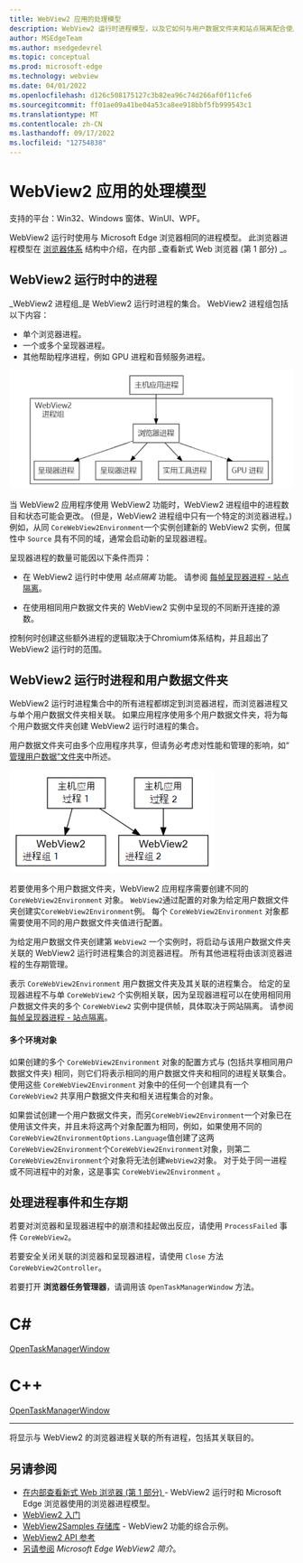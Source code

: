 ```yaml
---
title: WebView2 应用的处理模型
description: WebView2 运行时进程模型，以及它如何与用户数据文件夹和站点隔离配合使用。
author: MSEdgeTeam
ms.author: msedgedevrel
ms.topic: conceptual
ms.prod: microsoft-edge
ms.technology: webview
ms.date: 04/01/2022
ms.openlocfilehash: d126c508175127c3b82ea96c74d266af0f11cfe6
ms.sourcegitcommit: ff01ae09a41be04a53ca8ee918bbf5fb999543c1
ms.translationtype: MT
ms.contentlocale: zh-CN
ms.lasthandoff: 09/17/2022
ms.locfileid: "12754838"
---
```

# <a name="process-model-for-webview2-apps"></a>WebView2 应用的处理模型
<!-- old title: # The WebView2 process model -->

支持的平台：Win32、Windows 窗体、WinUI、WPF。

WebView2 运行时使用与 Microsoft Edge 浏览器相同的进程模型。  此浏览器进程模型在 [浏览器体系](https://developer.chrome.com/blog/inside-browser-part1/#browser-architecture) 结构中介绍，在内部 _查看新式 Web 浏览器 (第 1 部分) _。


<!-- ====================================================================== -->
## <a name="processes-in-the-webview2-runtime"></a>WebView2 运行时中的进程

_WebView2 进程组_是 WebView2 运行时进程的集合。  WebView2 进程组包括以下内容：
*  单个浏览器进程。
*  一个或多个呈现器进程。
*  其他帮助程序进程，例如 GPU 进程和音频服务进程。

![进程 1](../media/process-model-1.png)

当 WebView2 应用程序使用 WebView2 功能时，WebView2 进程组中的进程数目和状态可能会更改。   (但是，WebView2 进程组中只有一个特定的浏览器进程。) 例如，从同 `CoreWebView2Environment`一个实例创建新的 WebView2 实例，但属性中 `Source` 具有不同的域，通常会启动新的呈现器进程。

呈现器进程的数量可能因以下条件而异：

*  在 WebView2 运行时中使用 _站点隔离_ 功能。  请参阅 [每帧呈现器进程 - 站点隔离](https://developer.chrome.com/blog/inside-browser-part1/#site-isolation)。

*  在使用相同用户数据文件夹的 WebView2 实例中呈现的不同断开连接的源数。

控制何时创建这些额外进程的逻辑取决于Chromium体系结构，并且超出了 WebView2 运行时的范围。


<!-- ====================================================================== -->
## <a name="webview2-runtime-processes-and-the-user-data-folder"></a>WebView2 运行时进程和用户数据文件夹

WebView2 运行时进程集合中的所有进程都绑定到浏览器进程，而浏览器进程又与单个用户数据文件夹相关联。  如果应用程序使用多个用户数据文件夹，将为每个用户数据文件夹创建 WebView2 运行时进程的集合。

用户数据文件夹可由多个应用程序共享，但请务必考虑对性能和管理的影响，如“ [管理用户数据”文件夹](user-data-folder.md)中所述。

![进程 2](../media/process-model-2.png)

若要使用多个用户数据文件夹，WebView2 应用程序需要创建不同的 `CoreWebView2Environment` 对象。  `WebView2`通过配置的对象为给定用户数据文件夹创建实`CoreWebView2Environment`例。  每个 `CoreWebView2Environment` 对象都需要使用不同的用户数据文件夹值进行配置。

为给定用户数据文件夹创建第 `WebView2` 一个实例时，将启动与该用户数据文件夹关联的 WebView2 运行时进程集合的浏览器进程。  所有其他进程将由该浏览器进程的生存期管理。

<!-- TODO: update with profile info -->
表示 `CoreWebView2Environment` 用户数据文件夹及其关联的进程集合。  给定的呈现器进程不与单 `CoreWebView2` 个实例相关联，因为呈现器进程可以在使用相同用户数据文件夹的多个 `CoreWebView2` 实例中提供帧，具体取决于网站隔离。  请参阅 [每帧呈现器进程 - 站点隔离](https://developers.google.com/web/updates/2018/09/inside-browser-part1#site-isolation)。

#### <a name="multiple-environment-objects"></a>多个环境对象

如果创建的多个 `CoreWebView2Environment` 对象的配置方式与 (包括共享相同用户数据文件夹) 相同，则它们将表示相同的用户数据文件夹和相同的进程关联集合。 使用这些 `CoreWebView2Environment` 对象中的任何一个创建具有一个 `CoreWebView2` 共享用户数据文件夹和相关进程集合的对象。

如果尝试创建一个用户数据文件夹，而另`CoreWebView2Environment`一个对象已在使用该文件夹，并且未将这两个对象配置为相同，例如，如果使用不同的`CoreWebView2EnvironmentOptions.Language`值创建了这两`CoreWebView2Environment`个`CoreWebView2Environment`对象，则第二`CoreWebView2Environment`个对象将无法创建`WebView2`对象。 对于处于同一进程或不同进程中的对象，这是事实 `CoreWebView2Environment` 。

<!-- ====================================================================== -->
## <a name="handling-process-events-and-lifetime"></a>处理进程事件和生存期

若要对浏览器和呈现器进程中的崩溃和挂起做出反应，请使用 `ProcessFailed` 事件 `CoreWebView2`。

<!-- todo: add info about the new APIs BrowserProcessExited and ProcessInfo -->

若要安全关闭关联的浏览器和呈现器进程，请使用 `Close` 方法 `CoreWebView2Controller`。

若要打开 **浏览器任务管理器**，请调用该 `OpenTaskManagerWindow` 方法。

<!-- ------------------------------ -->

# [<a name="c"></a>C#](#tab/csharp)

[OpenTaskManagerWindow](/dotnet/api/microsoft.web.webview2.core.corewebview2.opentaskmanagerwindow#microsoft-web-webview2-core-corewebview2-opentaskmanagerwindow)


<!-- ------------------------------ -->

# [<a name="c"></a>C++](#tab/cpp)

[OpenTaskManagerWindow](/microsoft-edge/webview2/reference/win32/icorewebview2_6#opentaskmanagerwindow)


---

<!-- end of tab-set -->

将显示与 WebView2 的浏览器进程关联的所有进程，包括其关联目的。


<!-- ====================================================================== -->
## <a name="see-also"></a>另请参阅

* [在内部查看新式 Web 浏览器 (第 1 部分) ](https://developer.chrome.com/blog/inside-browser-part1/#browser-architecture) - WebView2 运行时和 Microsoft Edge 浏览器使用的浏览器进程模型。
* [WebView2 入门](../get-started/get-started.md)
* [WebView2Samples 存储库](https://github.com/MicrosoftEdge/WebView2Samples) - WebView2 功能的综合示例。
* [WebView2 API 参考](/dotnet/api/microsoft.web.webview2.wpf.webview2)
* [另请参阅](../index.md#see-also) _Microsoft Edge WebView2 简介_。
